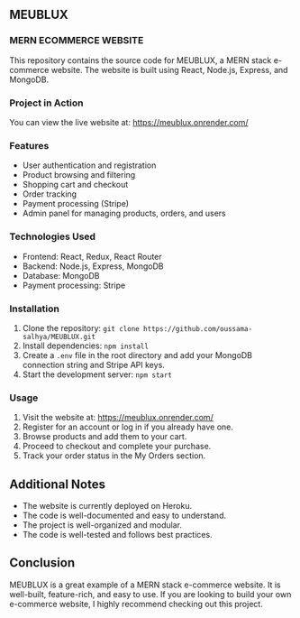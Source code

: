 ## MEUBLUX

### MERN ECOMMERCE WEBSITE

This repository contains the source code for MEUBLUX, a MERN stack e-commerce website. The website is built using React, Node.js, Express, and MongoDB.

### Project in Action

You can view the live website at: https://meublux.onrender.com/

### Features

* User authentication and registration
* Product browsing and filtering
* Shopping cart and checkout
* Order tracking
* Payment processing (Stripe)
* Admin panel for managing products, orders, and users

### Technologies Used

* Frontend: React, Redux, React Router
* Backend: Node.js, Express, MongoDB
* Database: MongoDB
* Payment processing: Stripe

### Installation

1. Clone the repository: `git clone https://github.com/oussama-salhya/MEUBLUX.git`
2. Install dependencies: `npm install`
3. Create a `.env` file in the root directory and add your MongoDB connection string and Stripe API keys.
4. Start the development server: `npm start`

### Usage

1. Visit the website at: https://meublux.onrender.com/
2. Register for an account or log in if you already have one.
3. Browse products and add them to your cart.
4. Proceed to checkout and complete your purchase.
5. Track your order status in the My Orders section.

## Additional Notes

* The website is currently deployed on Heroku.
* The code is well-documented and easy to understand.
* The project is well-organized and modular.
* The code is well-tested and follows best practices.

## Conclusion

MEUBLUX is a great example of a MERN stack e-commerce website. It is well-built, feature-rich, and easy to use. If you are looking to build your own e-commerce website, I highly recommend checking out this project.
